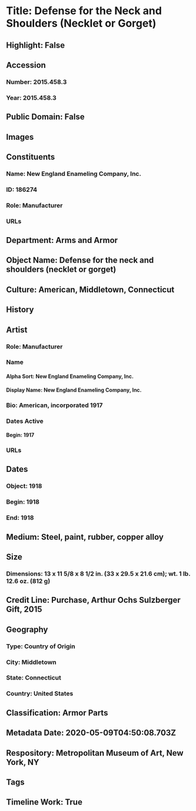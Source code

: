 # Title: Defense for the Neck and Shoulders (Necklet or Gorget)
## Highlight: False
## Accession
### Number: 2015.458.3
### Year: 2015.458.3
## Public Domain: False
## Images
## Constituents
### Name: New England Enameling Company, Inc.
### ID: 186274
### Role: Manufacturer
### URLs
## Department: Arms and Armor
## Object Name: Defense for the neck and shoulders (necklet or gorget)
## Culture: American, Middletown, Connecticut
## History
## Artist
### Role: Manufacturer
### Name
#### Alpha Sort: New England Enameling Company, Inc.
#### Display Name: New England Enameling Company, Inc.
### Bio: American, incorporated 1917
### Dates Active
#### Begin: 1917
### URLs
## Dates
### Object: 1918
### Begin: 1918
### End: 1918
## Medium: Steel, paint, rubber, copper alloy
## Size
### Dimensions: 13 x 11 5/8 x 8 1/2 in. (33 x 29.5 x 21.6 cm); wt. 1 lb. 12.6 oz. (812 g)
## Credit Line: Purchase, Arthur Ochs Sulzberger Gift, 2015
## Geography
### Type: Country of Origin
### City: Middletown
### State: Connecticut
### Country: United States
## Classification: Armor Parts
## Metadata Date: 2020-05-09T04:50:08.703Z
## Respository: Metropolitan Museum of Art, New York, NY
## Tags
## Timeline Work: True